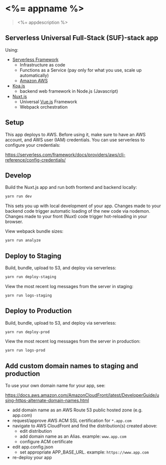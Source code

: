# <%= appname %>

> <%= appdescription %>

## Serverless Universal Full-Stack (SUF)-stack app

Using:

- [Serverless Framework](https://serverless.com/framework/docs/providers/aws/guide/intro/)
  * Infrastructure as code
  * Functions as a Service (pay only for what you use, scale up automatically)
  * [Amazon AWS](https://aws.amazon.com/)
- [Koa.js](https://koajs.com/)
  * backend web framework in Node.js (Javascript)
- [Nuxt.js](https://nuxtjs.org/)
  * Universal [Vue.js](https://vuejs.org/) Framework
  * Webpack orchestration

## Setup

This app deploys to AWS.  Before using it, make sure to have an AWS account,
and AWS user (IAM) credentials.  You can use serverless to configure your credentials:

https://serverless.com/framework/docs/providers/aws/cli-reference/config-credentials/


## Develop

Build the Nuxt.js app and run both frontend and backend locally:

```bash
yarn run dev
```

This sets you up with local development of your app.  Changes made to your backend code
trigger automatic loading of the new code via nodemon.  Changes made to your front (Nuxt) code
trigger hot-reloading in your browser.

View webpack bundle sizes:

```bash
yarn run analyze
```

## Deploy to Staging

Build, bundle, upload to S3, and deploy via serverless:

```bash
yarn run deploy-staging
```

View the most recent log messages from the server in staging:

```bash
yarn run logs-staging
```

## Deploy to Production

Build, bundle, upload to S3, and deploy via serverless:

```bash
yarn run deploy-prod
```

View the most recent log messages from the server in production:

```bash
yarn run logs-prod
```

## Add custom domain names to staging and production

To use your own domain name for your app, see:

https://docs.aws.amazon.com/AmazonCloudFront/latest/DeveloperGuide/using-https-alternate-domain-names.html

- add domain name as an AWS Route 53 public hosted zone (e.g. app.com)
- request/approve AWS ACM SSL certification for `*.app.com`
- navigate to AWS CloudFront and find the distribution(s) created above:
  * edit distribution
  * add domain name as an Alias. example: `www.app.com`
  * configure ACM certificate
- edit app.config.json
  * set appropriate APP_BASE_URL. example: `https://www.app.com`
- re-deploy your app

